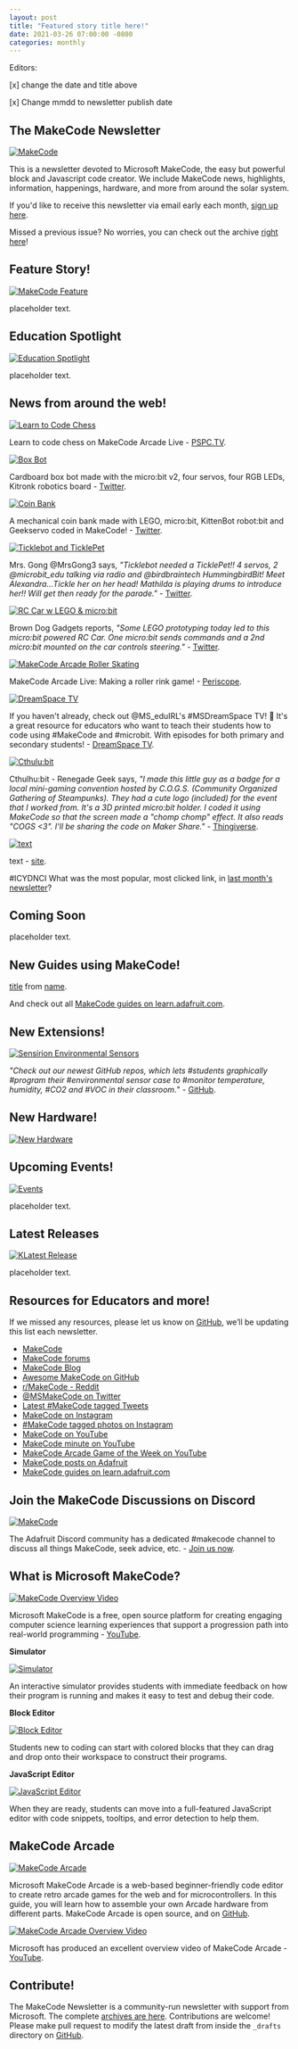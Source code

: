 ```yaml
---
layout: post
title: "Featured story title here!"
date: 2021-03-26 07:00:00 -0800
categories: monthly
---
```

Editors: 

[x] change the date and title above

[x] Change mmdd to newsletter publish date


## The MakeCode Newsletter

[![MakeCode](/assets/2021mmdd/2021mmddhero.png)](https://www.makecode.com)

This is a newsletter devoted to Microsoft MakeCode, the easy but powerful block and Javascript code creator. We include MakeCode news, highlights, information, happenings, hardware, and more from around the solar system.

If you'd like to receive this newsletter via email early each month, [sign up here](https://www.adafruitdaily.com/).

Missed a previous issue? No worries, you can check out the archive [right here](http://makecode.adafruitdaily.com/)!

## Feature Story!

[![MakeCode Feature](/assets/20210326/2021mmddfeature.jpg)](https://www.makecode.com)

placeholder text.

## Education Spotlight

[![Education Spotlight](/assets/20210326/2021mmddeducation.jpg)](https://www.makecode.com)

placeholder text.


## News from around the web!

[![Learn to Code Chess](/assets/20210326/chess.jpg)](https://www.pscp.tv/w/1yoJMABjkBDJQ)

Learn to code chess on MakeCode Arcade Live - [PSPC.TV](https://www.pscp.tv/w/1yoJMABjkBDJQ).

[![Box Bot](/assets/20210326/bot.jpg)](https://twitter.com/PinkyPepper_/status/1367924480044130315?s=20)

Cardboard box bot made with the micro:bit v2, four servos, four RGB LEDs, Kitronk robotics board - [Twitter](https://twitter.com/PinkyPepper_/status/1367924480044130315?s=20).

[![Coin Bank](/assets/20210326/coin.jpg)](https://twitter.com/PlusPlusInt/status/1369021304934907907?s=20)

A mechanical coin bank made with LEGO, micro:bit, KittenBot robot:bit and Geekservo coded in MakeCode! - [Twitter](https://twitter.com/PlusPlusInt/status/1369021304934907907?s=20).

[![Ticklebot and TicklePet](/assets/20210326/tickle.gif)](url)

Mrs. Gong @MrsGong3 says, _"Ticklebot needed a TicklePet!! 4 servos, 2 @microbit_edu talking via radio and @birdbraintech HummingbirdBit! Meet Alexandra...Tickle her on her head! Mathilda is playing drums to introduce her!! Will get then ready for the parade."_ - [Twitter](https://twitter.com/MrsGong3/status/1370433790254874625).

[![RC Car w LEGO & micro:bit](/assets/20210326/rccar.jpg)](https://twitter.com/BrownDogGadgets/status/1369409237600899083)

Brown Dog Gadgets reports, _"Some LEGO prototyping today led to this micro:bit powered RC Car. One micro:bit sends commands and a 2nd micro:bit mounted on the car controls steering."_ - [Twitter](https://twitter.com/BrownDogGadgets/status/1369409237600899083).


[![MakeCode Arcade Roller Skating](/assets/20210326/rollerskating.jpg)](https://www.pscp.tv/w/1MYxNmjekXwJw)

MakeCode Arcade Live: Making a roller rink game! - [Periscope](https://www.pscp.tv/w/1MYxNmjekXwJw).

[![DreamSpace TV](/assets/20210326/dreamspace.jpg)](https://education.microsoft.com/en-us/resource/6d75f99d)

If you haven't already, check out 
@MS_eduIRL's #MSDreamSpace TV! 💚
It's a great resource for educators who want to teach their students how to code using #MakeCode and #microbit. With episodes for both primary and secondary students! - [DreamSpace TV](https://education.microsoft.com/en-us/resource/6d75f99d).

[![Cthulu:bit](/assets/20210326/cthulu.jpg)](https://www.thingiverse.com/thing:3147163)

Cthulhu:bit  - Renegade Geek says, _"I made this little guy as a badge for a local mini-gaming convention hosted by C.O.G.S. (Community Organized Gathering of Steampunks). They had a cute logo (included) for the event that I worked from. It's a 3D printed micro:bit holder. I coded it using MakeCode so that the screen made a "chomp chomp" effect. It also reads "COGS <3". I'll be sharing the code on Maker Share."_ - [Thingiverse](https://www.thingiverse.com/thing:3147163).

[![text](/assets/20210326/2021mmddnews.jpg)](url)

text - [site](url).

#ICYDNCI What was the most popular, most clicked link, in [last month's newsletter](https://link)?

## Coming Soon

placeholder text.

## New Guides using MakeCode!

[title](url) from [name](url).

And check out all [MakeCode guides on learn.adafruit.com](https://learn.adafruit.com/search?q=makecode).

## New Extensions!

[![Sensirion Environmental Sensors](/assets/20210326/sensirion.jpg)](https://github.com/sensirion?q=makecode)

_"Check out our newest 
GitHub repos, which lets #students  graphically #program their #environmental sensor case to #monitor temperature, humidity, #CO2 and #VOC in their classroom._" - [GitHub](https://github.com/sensirion?q=makecode).


## New Hardware!

[![New Hardware](/assets/2021mmdd/2021mmddhardware.jpg)](https://www.makecode.com)

## Upcoming Events!

[![Events](/assets/2021mmdd/2021mmddevent.jpg)](https://www.makecode.com)

placeholder text.

## Latest Releases

[![KLatest Release](/assets/2021mmdd/2021mmddrelease.jpg)](https://www.makecode.com)

placeholder text.

## Resources for Educators and more!

If we missed any resources, please let us know on [GitHub](https://github.com/adafruit/makecode-newsletter/issues), we’ll be updating this list each newsletter.

* [MakeCode](https://www.microsoft.com/en-us/makecode/)
* [MakeCode forums](https://forum.makecode.com/)
* [MakeCode Blog](https://makecode.com/blog)
* [Awesome MakeCode on GitHub](https://github.com/adafruit/awesome-makecode/blob/master/README.md)
* [r/MakeCode - Reddit](https://www.reddit.com/r/MakeCode/)
* [@MSMakeCode on Twitter](https://twitter.com/MSMakeCode)
* [Latest #MakeCode tagged Tweets](https://twitter.com/search?q=%23makecode&src=typed_query&f=live)
* [MakeCode on Instagram](https://www.instagram.com/makecode/)
* [#MakeCode tagged photos on Instagram](https://www.instagram.com/explore/tags/makecode/)
* [MakeCode on YouTube](https://www.youtube.com/channel/UCye7YlvFUUQ1dSy0WZZ1T_Q)
* [MakeCode minute on YouTube](https://www.youtube.com/playlist?list=PLjF7R1fz_OOU5gFO10qxLlbtN0YzZTyvk)
* [MakeCode Arcade Game of the Week on YouTube](https://www.youtube.com/playlist?list=PLjF7R1fz_OOUpC_QY_Y5CmPKm-a5Cg4Qo)
* [MakeCode posts on Adafruit](https://blog.adafruit.com/category/makecode/)
* [MakeCode guides on learn.adafruit.com](https://learn.adafruit.com/search?q=makecode)

## Join the MakeCode Discussions on Discord

[![MakeCode](/assets/2021mmdd/2021mmddmakecodediscord.png)](https://discord.gg/XPa7R6)

The Adafruit Discord community has a dedicated #makecode channel to discuss all things MakeCode, seek advice, etc. - [Join us now](https://discord.gg/XPa7R6).

## What is Microsoft MakeCode?

[![MakeCode Overview Video](/assets/2021mmdd/2021mmddmakecode.jpg)](https://www.youtube.com/watch?v=ZegjmbyBUs8)

Microsoft MakeCode is a free, open source platform for creating engaging computer science learning experiences that support a progression path into real-world programming - [YouTube](https://www.youtube.com/watch?v=ZegjmbyBUs8).

**Simulator**

[![Simulator](/assets/2021mmdd/2021mmddsim.jpg)](https://www.microsoft.com/en-us/makecode/about)

An interactive simulator provides students with immediate feedback on how their program is running and makes it easy to test and debug their code.

**Block Editor**

[![Block Editor](/assets/2021mmdd/2021mmddblock.jpg)](https://www.microsoft.com/en-us/makecode/about)

Students new to coding can start with colored blocks that they can drag and drop onto their workspace to construct their programs.

**JavaScript Editor**

[![JavaScript Editor](/assets/2021mmdd/2021mmddjsed.jpg)](https://www.microsoft.com/en-us/makecode/about)

When they are ready, students can move into a full-featured JavaScript editor with code snippets, tooltips, and error detection to help them.

## MakeCode Arcade

[![MakeCode Arcade](/assets/2021mmdd/2021mmddarcade.png)](https://arcade.makecode.com/)

Microsoft MakeCode Arcade is a web-based beginner-friendly code editor to create retro arcade games for the web and for microcontrollers. In this guide, you will learn how to assemble your own Arcade hardware from different parts. MakeCode Arcade is open source, and on [GitHub](https://github.com/microsoft/pxt-arcade).

[![MakeCode Arcade Overview Video](/assets/2021mmdd/2021mmddmakecode-arcade.jpg)](https://www.youtube.com/watch?v=UCq1VUIqpHI)

Microsoft has produced an excellent overview video of MakeCode Arcade - [YouTube](https://www.youtube.com/watch?v=UCq1VUIqpHI).

## Contribute!

The MakeCode Newsletter is a community-run newsletter with support from Microsoft. The complete [archives are here](https://www.adafruitdaily.com/category/makecode/). Contributions are welcome! Please make pull request to modify the latest draft from inside the `_drafts` directory on [GitHub](https://github.com/adafruit/makecode-newsletter/tree/master/_drafts).
